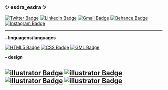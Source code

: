 ### ✨ esdra_esdra ✨

[![Twitter Badge](https://img.shields.io/badge/-esdra_esdra-1ca0f1?style=flat-square&logo=twitter&logoColor=white&link=https://twitter.com/esdra_esdra)](https://twitter.com/esdra_esdra)
[![Linkedin Badge](https://img.shields.io/badge/-esdra-blue?style=flat-square&logo=Linkedin&logoColor=white&link=https://linkedin.com/in/esdras-alves/)](https://linkedin.com/in/esdras-alves/)
[![Gmail Badge](https://img.shields.io/badge/-esdraG_alves@hotmail.com-c14438?style=flat-square&logo=Gmail&logoColor=white&link=mailto:esdraG_alves@hotmail.com)](mailto:esdraG_alves@hotmail.com)
[![Behance Badge](https://img.shields.io/badge/-esdras-1ca0f1?style=flat-square&logo=behance&logoColor=white&link=https://www.behance.net/esdras)](https://www.behance.net/esdras)
[![Instagram Badge](https://img.shields.io/badge/-esdra_esdra-e82a3a?style=flat-square&logo=instagram&logoColor=white&link=https://www.instagram.com/esdra_esdra/)](https://www.instagram.com/esdra_esdra/)

-----------------------------------------------------------------------------------------------------------------------------------------------------------------------

**- linguagens/languages**

[![HTML5 Badge](https://img.shields.io/badge/-HTML5-f0781d?style=flat-square&logo=html5&logoColor=white)](html5)
[![CSS Badge](https://img.shields.io/badge/-CSS-4287f5?style=flat-square&logo=css3&logoColor=white)](css)
[![GML Badge](https://img.shields.io/badge/-Game_Maker_Studio_2-198c29?style=flat-square&logo=gamemakerstudio2&logoColor=white)](html5)

**- design**

[![illustrator Badge](https://img.shields.io/badge/-Adobe_Illustrator-4287f5?style=flat-square&logo=adobeillustrator&logoColor=white)](html5)
[![illustrator Badge](https://img.shields.io/badge/-Adobe_Photoshop-f0781d?style=flat-square&logo=adobephotoshop&logoColor=white)](html5)
[![illustrator Badge](https://img.shields.io/badge/-Adobe_After_Effects-4a2399?style=flat-square&logo=adobeaftereffects&logoColor=white)](html5)
[![illustrator Badge](https://img.shields.io/badge/-Adobe_Premiere-4a2399?style=flat-square&logo=adobepremierepro&logoColor=white)](html5)
-------------------------------------------------------------------------------------------------------------------------------------------------------------------------
